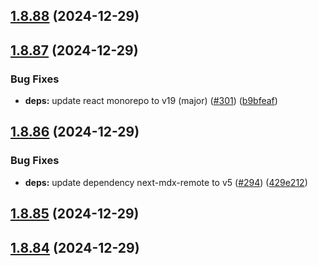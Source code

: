 ## [1.8.88](https://github.com/dds/bosabosa.org/compare/v1.8.87...v1.8.88) (2024-12-29)



## [1.8.87](https://github.com/dds/bosabosa.org/compare/v1.8.86...v1.8.87) (2024-12-29)


### Bug Fixes

* **deps:** update react monorepo to v19 (major) ([#301](https://github.com/dds/bosabosa.org/issues/301)) ([b9bfeaf](https://github.com/dds/bosabosa.org/commit/b9bfeaf2179ef534e9830fc61208bd13c2653fea))



## [1.8.86](https://github.com/dds/bosabosa.org/compare/v1.8.85...v1.8.86) (2024-12-29)


### Bug Fixes

* **deps:** update dependency next-mdx-remote to v5 ([#294](https://github.com/dds/bosabosa.org/issues/294)) ([429e212](https://github.com/dds/bosabosa.org/commit/429e2122f1a99d4c875641ae52d3dc3f7a393433))



## [1.8.85](https://github.com/dds/bosabosa.org/compare/v1.8.84...v1.8.85) (2024-12-29)



## [1.8.84](https://github.com/dds/bosabosa.org/compare/v1.8.83...v1.8.84) (2024-12-29)



